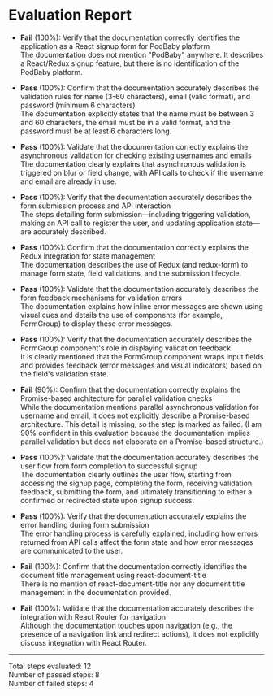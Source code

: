 # Evaluation Report

- **Fail** (100%): Verify that the documentation correctly identifies the application as a React signup form for PodBaby platform  
  The documentation does not mention "PodBaby" anywhere. It describes a React/Redux signup feature, but there is no identification of the PodBaby platform.

- **Pass** (100%): Confirm that the documentation accurately describes the validation rules for name (3-60 characters), email (valid format), and password (minimum 6 characters)  
  The documentation explicitly states that the name must be between 3 and 60 characters, the email must be in a valid format, and the password must be at least 6 characters long.

- **Pass** (100%): Validate that the documentation correctly explains the asynchronous validation for checking existing usernames and emails  
  The documentation clearly explains that asynchronous validation is triggered on blur or field change, with API calls to check if the username and email are already in use.

- **Pass** (100%): Verify that the documentation accurately describes the form submission process and API interaction  
  The steps detailing form submission—including triggering validation, making an API call to register the user, and updating application state—are accurately described.

- **Pass** (100%): Confirm that the documentation correctly explains the Redux integration for state management  
  The documentation describes the use of Redux (and redux-form) to manage form state, field validations, and the submission lifecycle.

- **Pass** (100%): Validate that the documentation accurately describes the form feedback mechanisms for validation errors  
  The documentation explains how inline error messages are shown using visual cues and details the use of components (for example, FormGroup) to display these error messages.

- **Pass** (100%): Verify that the documentation accurately describes the FormGroup component's role in displaying validation feedback  
  It is clearly mentioned that the FormGroup component wraps input fields and provides feedback (error messages and visual indicators) based on the field's validation state.

- **Fail** (90%): Confirm that the documentation correctly explains the Promise-based architecture for parallel validation checks  
  While the documentation mentions parallel asynchronous validation for username and email, it does not explicitly describe a Promise-based architecture. This detail is missing, so the step is marked as failed. (I am 90% confident in this evaluation because the documentation implies parallel validation but does not elaborate on a Promise-based structure.)

- **Pass** (100%): Validate that the documentation accurately describes the user flow from form completion to successful signup  
  The documentation clearly outlines the user flow, starting from accessing the signup page, completing the form, receiving validation feedback, submitting the form, and ultimately transitioning to either a confirmed or redirected state upon signup success.

- **Pass** (100%): Verify that the documentation accurately explains the error handling during form submission  
  The error handling process is carefully explained, including how errors returned from API calls affect the form state and how error messages are communicated to the user.

- **Fail** (100%): Confirm that the documentation correctly identifies the document title management using react-document-title  
  There is no mention of react-document-title nor any document title management in the documentation provided.

- **Fail** (100%): Validate that the documentation accurately describes the integration with React Router for navigation  
  Although the documentation touches upon navigation (e.g., the presence of a navigation link and redirect actions), it does not explicitly discuss integration with React Router.

---

Total steps evaluated: 12  
Number of passed steps: 8  
Number of failed steps: 4